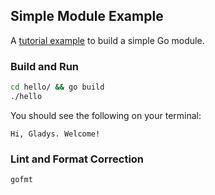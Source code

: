 ## Simple Module Example

A [tutorial example](https://golang.org/doc/tutorial/create-module) to build a simple Go module.

### Build and Run
```bash
cd hello/ && go build
./hello
```

You should see the following on your terminal:
```
Hi, Gladys. Welcome!
```

### Lint and Format Correction
```bash
gofmt
```